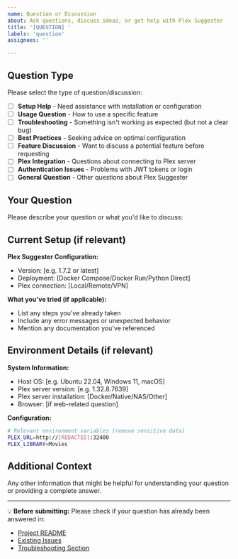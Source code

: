 ```yaml
---
name: Question or Discussion
about: Ask questions, discuss ideas, or get help with Plex Suggester
title: '[QUESTION] '
labels: 'question'
assignees: ''

---
```


## Question Type

Please select the type of question/discussion:

- [ ] **Setup Help** - Need assistance with installation or configuration
- [ ] **Usage Question** - How to use a specific feature
- [ ] **Troubleshooting** - Something isn't working as expected (but not a clear bug)
- [ ] **Best Practices** - Seeking advice on optimal configuration
- [ ] **Feature Discussion** - Want to discuss a potential feature before requesting
- [ ] **Plex Integration** - Questions about connecting to Plex server
- [ ] **Authentication Issues** - Problems with JWT tokens or login
- [ ] **General Question** - Other questions about Plex Suggester

## Your Question

Please describe your question or what you'd like to discuss:

## Current Setup (if relevant)

**Plex Suggester Configuration:**

- Version: [e.g. 1.7.2 or latest]
- Deployment: [Docker Compose/Docker Run/Python Direct]
- Plex connection: [Local/Remote/VPN]

**What you've tried (if applicable):**

- List any steps you've already taken
- Include any error messages or unexpected behavior
- Mention any documentation you've referenced

## Environment Details (if relevant)

**System Information:**

- Host OS: [e.g. Ubuntu 22.04, Windows 11, macOS]
- Plex server version: [e.g. 1.32.8.7639]
- Plex server installation: [Docker/Native/NAS/Other]
- Browser: [if web-related question]

**Configuration:**

```bash
# Relevant environment variables (remove sensitive data)
PLEX_URL=http://[REDACTED]:32400
PLEX_LIBRARY=Movies
```

## Additional Context

Any other information that might be helpful for understanding your question or providing a complete answer.

---

💡 **Before submitting:** Please check if your question has already been answered in:

- [Project README](https://github.com/TheInfamousToTo/plex-suggester/blob/main/README.md)
- [Existing Issues](https://github.com/TheInfamousToTo/plex-suggester/issues)
- [Troubleshooting Section](https://github.com/TheInfamousToTo/plex-suggester/blob/main/README.md#troubleshooting)
